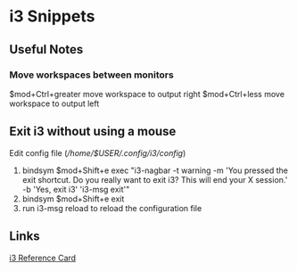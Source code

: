 # i3 Snippets

## Useful Notes

### Move workspaces between monitors

$mod+Ctrl+greater move workspace to output right
$mod+Ctrl+less move workspace to output left

## Exit i3 without using a mouse

Edit config file (*/home/$USER/.config/i3/config*)

1. bindsym $mod+Shift+e exec "i3-nagbar -t warning -m 'You pressed the exit shortcut. Do you really want to exit i3? This will end your X session.' -b 'Yes, exit i3' 'i3-msg exit'"
2. bindsym $mod+Shift+e exit
3. run i3-msg reload to reload the configuration file

## Links

[i3 Reference Card](https://i3wm.org/docs/refcard.html)
